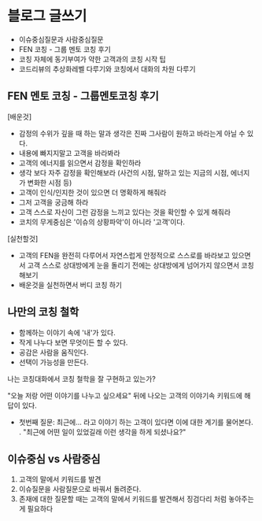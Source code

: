 # 블로그 글쓰기
* 이슈중심질문과 사람중심질문
* FEN 코칭 - 그룹 멘토 코칭 후기
* 코칭 자체에 동기부여가 약한 고객과의 코칭 시작 팁
* 코드리뷰의 추상화레벨 다루기와 코칭에서 대화의 차원 다루기



## FEN 멘토 코칭 - 그룹멘토코칭 후기
[배운것]
- 감정의 수위가 깊을 때 하는 말과 생각은 진짜 그사람이 원하고 바라는게 아닐 수 있다.
- 내용에 빠지지말고 고객을 바라봐라
- 고객의 에너지를 읽으면서 감정을 확인하라
- 생각 보다 자주 감정을 확인해보라 (사건의 시점, 말하고 있는 지금의 시점, 에너지가 변화한 시점 등)
- 고객이 인식/인지한 것이 있으면 더 명확하게 해줘라
- 그저 고객을 궁금해 하라
- 고객 스스로 자신이 그런 감정을 느끼고 있다는 것을 확인할 수 있게 해줘라
- 코치의 무게중심은 '이슈의 상황파악'이 아니라 '고객'이다.

[실천할것]
- 고객의 FEN을 완전히 다루어서 자연스럽게 안정적으로 스스로를 바라보고 있으면서 고객 스스로 
상대방에게 눈을 돌리기 전에는 상대방에게 넘어가지 않으면서 코칭 해보기
- 배운것을 실천하면서 버디 코칭 하기


## 나만의 코칭 철학
- 함께하는 이야기 속에 '내'가 있다.
- 작게 나누다 보면 무엇이든 할 수 있다.
- 공감은 사람을 움직인다.
- 선택이 가능성을 만든다.

나는 코칭대화에서 코칭 철학을 잘 구현하고 있는가?

"오늘 저랑 어떤 이야기를 나누고 싶으세요" 뒤에 나오는 고객의 이야기속 키워드에 해답이 있다.

- 첫번째 질문:  최근에...  라고 이야기 하는 고객이 있다면 이에 대한 계기를 물어본다.
 . "최근에 어떤 일이 있었길래 이런 생각을 하게 되셨나요?"


## 이슈중심 vs 사람중심 
1) 고객의 말에서 키워드를 발견
2) 이슈질문을 사람질문으로 바꿔서 돌려준다.
3) 존재에 대한 질문할 때는 고객의 말에서 키워드를 발견해서 징검다리 처럼 놓아주는게 필요하다

